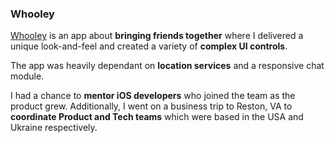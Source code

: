 ### Whooley

[Whooley](http://whooley.com/) is an app about **bringing friends together** where I delivered a unique look-and-feel and created a variety of **complex UI controls**. 

The app was heavily dependant on **location services** and a responsive chat module. 

I had a chance to **mentor iOS developers** who joined the team as the product grew.
Additionally, I went on a business trip to Reston, VA to **coordinate Product and Tech teams** which were based in the USA and Ukraine respectively.  
